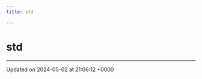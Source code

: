 ```yaml
---
title: std

---
```


# std








-------------------------------

Updated on 2024-05-02 at 21:06:12 +0000